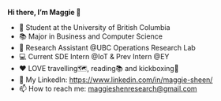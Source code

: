 **Hi there, I’m Maggie 👋**
- 🏫 Student at the University of British Columbia
- 📚 Major in Business and Computer Science
- 🌱 Research Assistant @UBC Operations Research Lab
- 💻 Current SDE Intern @IoT & Prev Intern @EY
- ❤️ LOVE travelling🗺️, reading📚 and kickboxing🥊
- 💼 My LinkedIn: https://www.linkedin.com/in/maggie-sheen/
- 📫 How to reach me: maggieshenresearch@gmail.com

<!---
Maggie885/Maggie885 is a ✨ special ✨ repository because its `README.md` (this file) appears on your GitHub profile.
You can click the Preview link to take a look at your changes.
--->

